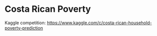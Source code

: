 # Costa Rican Poverty

Kaggle competition: https://www.kaggle.com/c/costa-rican-household-poverty-prediction
